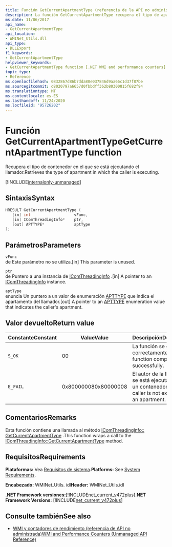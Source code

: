 ```yaml
---
title: Función GetCurrentApartmentType (referencia de la API no administrada)
description: La función GetCurrentApartmentType recupera el tipo de apartamento en el que se está ejecutando el autor de la llamada.
ms.date: 11/06/2017
api_name:
- GetCurrentApartmentType
api_location:
- WMINet_Utils.dll
api_type:
- DLLExport
f1_keywords:
- GetCurrentApartmentType
helpviewer_keywords:
- GetCurrentApartmentType function [.NET WMI and performance counters]
topic_type:
- Reference
ms.openlocfilehash: 0832867d86b7dda80e037846d9aa66c1d37f87be
ms.sourcegitcommit: d8020797a6657d0fbbdff362b80300815f682f94
ms.translationtype: MT
ms.contentlocale: es-ES
ms.lasthandoff: 11/24/2020
ms.locfileid: "95726202"
---
```

# <a name="getcurrentapartmenttype-function"></a><span data-ttu-id="1ee29-103">Función GetCurrentApartmentType</span><span class="sxs-lookup"><span data-stu-id="1ee29-103">GetCurrentApartmentType function</span></span>

<span data-ttu-id="1ee29-104">Recupera el tipo de contenedor en el que se está ejecutando el llamador.</span><span class="sxs-lookup"><span data-stu-id="1ee29-104">Retrieves the type of apartment in which the caller is executing.</span></span>
  
[!INCLUDE[internalonly-unmanaged](../../../../includes/internalonly-unmanaged.md)]
  
## <a name="syntax"></a><span data-ttu-id="1ee29-105">Sintaxis</span><span class="sxs-lookup"><span data-stu-id="1ee29-105">Syntax</span></span>  
  
```cpp  
HRESULT GetCurrentApartmentType (
   [in] int                   vFunc,
   [in] IComThreadingInfo*    ptr,
   [out] APTTYPE*             aptType
);
```  

## <a name="parameters"></a><span data-ttu-id="1ee29-106">Parámetros</span><span class="sxs-lookup"><span data-stu-id="1ee29-106">Parameters</span></span>

`vFunc`  
<span data-ttu-id="1ee29-107">de Este parámetro no se utiliza.</span><span class="sxs-lookup"><span data-stu-id="1ee29-107">[in] This parameter is unused.</span></span>

`ptr`  
<span data-ttu-id="1ee29-108">de Puntero a una instancia de [IComThreadingInfo](/windows/desktop/api/objidlbase/nn-objidlbase-icomthreadinginfo) .</span><span class="sxs-lookup"><span data-stu-id="1ee29-108">[in] A pointer to an [IComThreadingInfo](/windows/desktop/api/objidlbase/nn-objidlbase-icomthreadinginfo) instance.</span></span>

`aptType`  
<span data-ttu-id="1ee29-109">enuncia Un puntero a un valor de enumeración [APTTYPE](/windows/win32/api/objidlbase/ne-objidlbase-apttype) que indica el apartamento del llamador.</span><span class="sxs-lookup"><span data-stu-id="1ee29-109">[out] A pointer to an [APTTYPE](/windows/win32/api/objidlbase/ne-objidlbase-apttype) enumeration value that indicates the caller's apartment.</span></span>

## <a name="return-value"></a><span data-ttu-id="1ee29-110">Valor devuelto</span><span class="sxs-lookup"><span data-stu-id="1ee29-110">Return value</span></span>

|<span data-ttu-id="1ee29-111">Constante</span><span class="sxs-lookup"><span data-stu-id="1ee29-111">Constant</span></span>  |<span data-ttu-id="1ee29-112">Value</span><span class="sxs-lookup"><span data-stu-id="1ee29-112">Value</span></span>  |<span data-ttu-id="1ee29-113">Descripción</span><span class="sxs-lookup"><span data-stu-id="1ee29-113">Description</span></span>  |
|---------|---------|---------|
| `S_OK` | <span data-ttu-id="1ee29-114">0</span><span class="sxs-lookup"><span data-stu-id="1ee29-114">0</span></span> | <span data-ttu-id="1ee29-115">La función se completó correctamente.</span><span class="sxs-lookup"><span data-stu-id="1ee29-115">The function completed successfully.</span></span> |
| `E_FAIL` | <span data-ttu-id="1ee29-116">0x80000008</span><span class="sxs-lookup"><span data-stu-id="1ee29-116">0x80000008</span></span> | <span data-ttu-id="1ee29-117">El autor de la llamada no se está ejecutando en un contenedor.</span><span class="sxs-lookup"><span data-stu-id="1ee29-117">The caller is not executing in an apartment.</span></span> |
  
## <a name="remarks"></a><span data-ttu-id="1ee29-118">Comentarios</span><span class="sxs-lookup"><span data-stu-id="1ee29-118">Remarks</span></span>

<span data-ttu-id="1ee29-119">Esta función contiene una llamada al método [IComThreadingInfo:: GetCurrentApartmentType](/windows/desktop/api/objidlbase/nf-objidlbase-icomthreadinginfo-getcurrentapartmenttype) .</span><span class="sxs-lookup"><span data-stu-id="1ee29-119">This function wraps a call to the [IComThreadingInfo::GetCurrentApartmentType](/windows/desktop/api/objidlbase/nf-objidlbase-icomthreadinginfo-getcurrentapartmenttype) method.</span></span>

## <a name="requirements"></a><span data-ttu-id="1ee29-120">Requisitos</span><span class="sxs-lookup"><span data-stu-id="1ee29-120">Requirements</span></span>  

 <span data-ttu-id="1ee29-121">**Plataformas:** Vea [Requisitos de sistema](../../get-started/system-requirements.md).</span><span class="sxs-lookup"><span data-stu-id="1ee29-121">**Platforms:** See [System Requirements](../../get-started/system-requirements.md).</span></span>  
  
 <span data-ttu-id="1ee29-122">**Encabezado:** WMINet_Utils. idl</span><span class="sxs-lookup"><span data-stu-id="1ee29-122">**Header:** WMINet_Utils.idl</span></span>  
  
 <span data-ttu-id="1ee29-123">**.NET Framework versiones:**[!INCLUDE[net_current_v472plus](../../../../includes/net-current-v472plus.md)]</span><span class="sxs-lookup"><span data-stu-id="1ee29-123">**.NET Framework Versions:** [!INCLUDE[net_current_v472plus](../../../../includes/net-current-v472plus.md)]</span></span>  
  
## <a name="see-also"></a><span data-ttu-id="1ee29-124">Consulte también</span><span class="sxs-lookup"><span data-stu-id="1ee29-124">See also</span></span>

- [<span data-ttu-id="1ee29-125">WMI y contadores de rendimiento (referencia de API no administrada)</span><span class="sxs-lookup"><span data-stu-id="1ee29-125">WMI and Performance Counters (Unmanaged API Reference)</span></span>](index.md)
